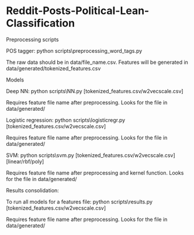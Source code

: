 # Reddit-Posts-Political-Lean-Classification

Preprocessing scripts

POS tagger:
python scripts\preprocessing_word_tags.py

The raw data should be in data/file_name.csv. 
Features will be generated in data/generated/tokenized_features.csv

Models

Deep NN:
python scripts\NN.py [tokenized_features.csv/w2vecscale.csv]

Requires feature file name after preprocessing. 
Looks for the file in data/generated/

Logistic regression:
python scripts\logisticregr.py [tokenized_features.csv/w2vecscale.csv]

Requires feature file name after preprocessing. 
Looks for the file in data/generated/

SVM:
python scripts\svm.py [tokenized_features.csv/w2vecscale.csv] [linear/rbf/poly]

Requires feature file name after preprocessing and kernel function. 
Looks for the file in data/generated/

Results consolidation:
 
To run all models for a features file:
python scripts\results.py [tokenized_features.csv/w2vecscale.csv]

Requires feature file name after preprocessing. 
Looks for the file in data/generated/
